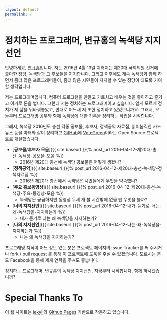 ```yaml
---
layout: default
permalink: /
---
```


# 정치하는 프로그래머, 변규홍의 녹색당 지지선언

안녕하세요, [변규홍](https://www.linkedin.com/in/kyuhong-byun-2458136)입니다. 저는 2016년 4월 13일 치러지는 제20대 국회의원 선거에 출마한 정당, [녹색당](http://votegreen.kr)과 그 후보들을 지지합니다. 그리고 이후에도 계속 녹색당과 함께 하면서 좀더 많은 프로그래머들이, 좀더 많은 시민들이 지지할 수 있는 정당이 되도록 기여할 생각입니다.

저는 프로그래머입니다. 컴퓨터 프로그램을 만들고 가르치고 배우는 것을 좋아하고 즐기고 이거로 돈을 법니다. 그런데 저는 정치하는 프로그래머이고 싶습니다. 알게 모르게 정치가 제 삶을 뒤바꿔놓았고, 반대로 어느새 저 또한 정치하고 있었으니까요. 그래서, 오늘부터 프로그래밍 공부와 함께 녹색당에 대한 기록을 정리하는 작업을 시작합니다.

그래서, 녹색당 2016년도 총선 각종 공보물, 후보자, 정책공약 자료집, 읽어봄직한 카드뉴스 등을 아래와 같이 정리하고 [GitHub](https://github.com)에 [VoteGreen](https://github.com/combacsa/votegreen)이라는 Open Source 프로젝트로 개설했습니다.

* [**공보물/후보자 모음**]({{ site.baseurl }}{% post_url 2016-04-12-제20대-총선-녹색당-공보물-모음 %})
  * 2016년 제20대 총선에 녹색당 공보물은 어떻게 생겼나?
* [**정책공약**]({{ site.baseurl }}{% post_url 2016-04-12-제20대-총선-녹색당-정책자료집 %})
  * 2016년 제20대 총선에서 녹색당은 시민들에게 무엇을 약속했나?
* [**주요 홍보동영상**]({{ site.baseurl }}{% post_url 2016-04-12-제20대-총선-녹색당-주요-동영상-모음 %})
  * 녹색당은 궁금하지만 동영상 두세 개 볼 시간밖에 없을 땐 무엇을 볼까?
* [**너의 지지선언**]({{ site.baseurl }}{% post_url 2016-04-12-내가-듣기로-너는-왜-녹색당을-지지하는가 %})
  * 내가 듣기로 너는 왜 녹색당을 지지하는가?
* [**나의 지지선언**]({{ site.baseurl }}{% post_url 2016-04-12-나는-왜-녹색당을-지지하는가 %})
  * 나는 왜 녹색당을 지지하는가?

프로그래밍 지식이 어느 정도 있는 분은 프로젝트 페이지의 Issue Tracker를 써 주시거나 fork / pull request 를 통해 이 프로젝트에 도움을 주실 수 있겠습니다. 모르시는 분도 Facebook을 통해 제게 연락을 주셔도 좋습니다.

정치하는 프로그래머, 변규홍의 녹색당 지지선언. 지금부터 시작합니다. 함께 하시겠습니까?

# Special Thanks To

이 웹 사이트는 [jekyll](https://github.com/jekyll/jekyll)와 [Github Pages](http://github.io) 기반으로 작동하고 있습니다.
